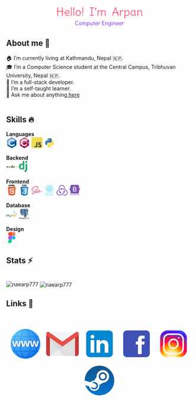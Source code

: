<p align="center"><a href="https://www.arpanpokharel.com.np" target="_blank" rel="noreferrer"><img width="50%" src="./assets/readme-header.png" /></a></p>

## About me 👨

🏠 I’m currently living at Kathmandu, Nepal 🇳🇵.<br/>
🎓 I’m a Computer Science student at the Central Campus, Tribhuvan University, Nepal 🇳🇵.<br/>
📍 I’m a full-stack developer.<br/>
📙 I’m a self-taught learner.<br/>
💬 Ask me about anything<a href='https://www.arpanpokharel.com.np/contact' target="_blank" rel="noreferrer"> here</a><br/>
<br/>

## Skills 🔥

**Languages**<br/>
<code><img height="30" src="./assets/languages/c.svg"></code>
<code><img height="30" src="./assets/languages/cpp.svg"></code>
<code><img height="30" src="./assets/languages/js.svg"></code>
<code><img height="30" src="./assets/languages/python.svg"></code>
<br/>

**Backend**<br/>
<code><img height="30" src="./assets/Backend/nodejs.svg"></code>
<code><img height="30" src="./assets/Backend/django.svg"></code>

**Frontend**<br/>
<code><img height="30" src="./assets/Frontend/html5.svg"></code>
<code><img height="30" src="./assets/Frontend/css3.svg"></code>
<code><img height="30" src="./assets/Frontend/sass.svg"></code>
<code><img height="30" src="./assets/Frontend/react.svg"></code>
<code><img height="30" src="./assets/Frontend/redux.svg"></code>
<code><img height="30" src="./assets/Frontend/bootstrap.svg"></code>

**Database**<br/>
<code><img height="30" src="./assets/Database/mysql.svg"></code>
<code><img height="30" src="./assets/Database/postgresql.svg"></code>

**Design**<br/>
<code><img height="30" src="./assets/Design/figma.svg"></code>
<br/>

## Stats ⚡

<br/>
<img align="left" src="https://github-readme-stats.vercel.app/api/top-langs?username=naearp777&show_icons=true&locale=en&layout=compact" alt="naearp777" />
&nbsp;<img align="center" src="https://github-readme-stats.vercel.app/api?username=naearp777&show_icons=true&theme=onedark&bg_color=ffffff&locale=en" alt="naearp777" />
<br/>

## Links 🔗

<br/>
<p align="center">
 <a href="https://www.arpanpokharel.com.np"  target="_blank" rel="noreferrer"><img src="./assets/Socials/www.png" alt="Arpan Pokharel"/></a>
 <a href="mailto:contact@arpanpokharel.com.np" target="_blank" rel="noreferrer"><img src="./assets/Socials/gmail.png" alt="email"/></a>
 <a href="https://www.linkedin.com/in/arpanpokharel777/" target="_blank" rel="noreferrer"><img src="./assets/Socials/linked.png" alt="linkedin"/></a>
 <a href="https://www.facebook.com/naearp/" target="_blank" rel="noreferrer"><img src="./assets/Socials/fb.png" alt="facebook"/></a>
 <a href="https://www.instagram.com/arpan__pokharel/" target="_blank" rel="noreferrer"><img src="./assets/Socials/insta.png" alt="instagram"/></a>
 <a href="https://steamcommunity.com/id/naearp/" target="_blank" rel="noreferrer"><img src="./assets/Socials/steam.png" alt="steam"/></a>
 </p>
<br/>

